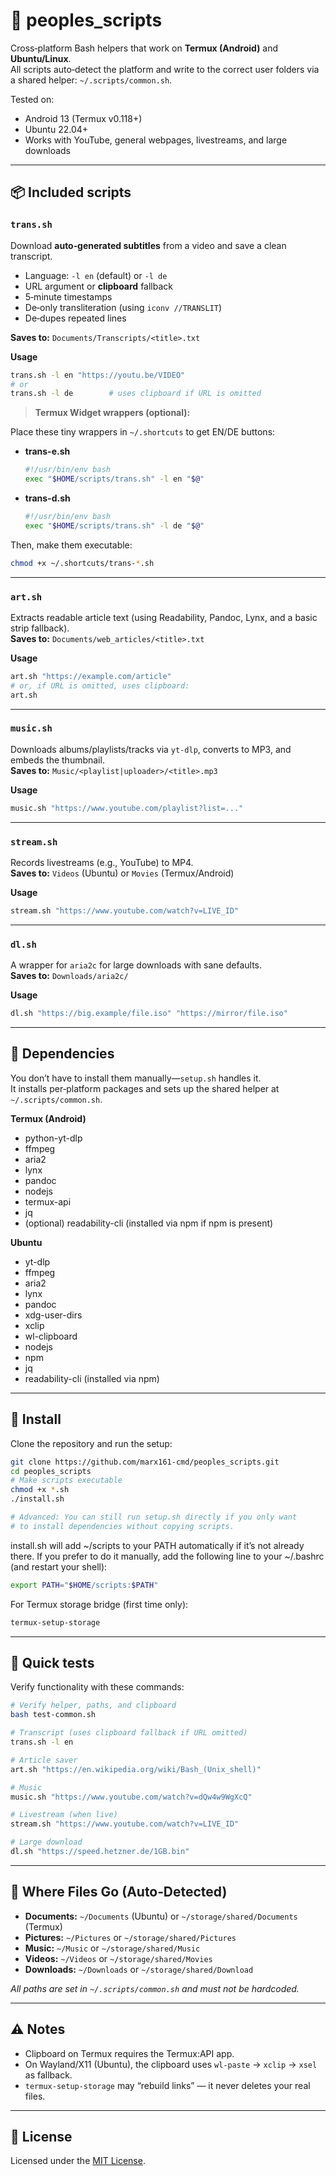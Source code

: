 # 📲 peoples_scripts

Cross‑platform Bash helpers that work on **Termux (Android)** and **Ubuntu/Linux**.  
All scripts auto‑detect the platform and write to the correct user folders via a shared helper: `~/.scripts/common.sh`.

Tested on:
- Android 13 (Termux v0.118+)
- Ubuntu 22.04+
- Works with YouTube, general webpages, livestreams, and large downloads

---

## 📦 Included scripts

### `trans.sh`

Download **auto‑generated subtitles** from a video and save a clean transcript.
- Language: `-l en` (default) or `-l de`
- URL argument or **clipboard** fallback
- 5‑minute timestamps
- De‑only transliteration (using `iconv //TRANSLIT`)
- De‑dupes repeated lines  

**Saves to:** `Documents/Transcripts/<title>.txt`

**Usage**

```bash
trans.sh -l en "https://youtu.be/VIDEO"
# or
trans.sh -l de        # uses clipboard if URL is omitted
```

> **Termux Widget wrappers (optional):**

Place these tiny wrappers in `~/.shortcuts` to get EN/DE buttons:

- **trans-e.sh**
  ```bash
  #!/usr/bin/env bash
  exec "$HOME/scripts/trans.sh" -l en "$@"
  ```

- **trans-d.sh**
  ```bash
  #!/usr/bin/env bash
  exec "$HOME/scripts/trans.sh" -l de "$@"
  ```

Then, make them executable:
```bash
chmod +x ~/.shortcuts/trans-*.sh
```

---

### `art.sh`

Extracts readable article text (using Readability, Pandoc, Lynx, and a basic strip fallback).  
**Saves to:** `Documents/web_articles/<title>.txt`

**Usage**
```bash
art.sh "https://example.com/article"
# or, if URL is omitted, uses clipboard:
art.sh
```

---

### `music.sh`

Downloads albums/playlists/tracks via `yt-dlp`, converts to MP3, and embeds the thumbnail.  
**Saves to:** `Music/<playlist|uploader>/<title>.mp3`

**Usage**
```bash
music.sh "https://www.youtube.com/playlist?list=..."
```

---

### `stream.sh`

Records livestreams (e.g., YouTube) to MP4.  
**Saves to:** `Videos` (Ubuntu) or `Movies` (Termux/Android)

**Usage**
```bash
stream.sh "https://www.youtube.com/watch?v=LIVE_ID"
```

---

### `dl.sh`

A wrapper for `aria2c` for large downloads with sane defaults.  
**Saves to:** `Downloads/aria2c/`

**Usage**
```bash
dl.sh "https://big.example/file.iso" "https://mirror/file.iso"
```

---

## 🧰 Dependencies

You don’t have to install them manually—`setup.sh` handles it.  
It installs per‑platform packages and sets up the shared helper at `~/.scripts/common.sh`.

**Termux (Android)**
- python-yt-dlp
- ffmpeg
- aria2
- lynx
- pandoc
- nodejs
- termux-api
- jq
- (optional) readability-cli (installed via npm if npm is present)

**Ubuntu**
- yt-dlp
- ffmpeg
- aria2
- lynx
- pandoc
- xdg-user-dirs
- xclip
- wl-clipboard
- nodejs
- npm
- jq
- readability-cli (installed via npm)

---

## 🚀 Install

Clone the repository and run the setup:
```bash
git clone https://github.com/marx161-cmd/peoples_scripts.git
cd peoples_scripts
# Make scripts executable
chmod +x *.sh
./install.sh

# Advanced: You can still run setup.sh directly if you only want
# to install dependencies without copying scripts.
```

install.sh will add ~/scripts to your PATH automatically if it’s not already there.
If you prefer to do it manually, add the following line to your ~/.bashrc (and restart your shell):
```bash
export PATH="$HOME/scripts:$PATH"
```

For Termux storage bridge (first time only):
```bash
termux-setup-storage
```

---

## 🧪 Quick tests

Verify functionality with these commands:
```bash
# Verify helper, paths, and clipboard
bash test-common.sh

# Transcript (uses clipboard fallback if URL omitted)
trans.sh -l en

# Article saver
art.sh "https://en.wikipedia.org/wiki/Bash_(Unix_shell)"

# Music
music.sh "https://www.youtube.com/watch?v=dQw4w9WgXcQ"

# Livestream (when live)
stream.sh "https://www.youtube.com/watch?v=LIVE_ID"

# Large download
dl.sh "https://speed.hetzner.de/1GB.bin"
```

---

## 📂 Where Files Go (Auto‑Detected)

- **Documents:** `~/Documents` (Ubuntu) or `~/storage/shared/Documents` (Termux)
- **Pictures:** `~/Pictures` or `~/storage/shared/Pictures`
- **Music:** `~/Music` or `~/storage/shared/Music`
- **Videos:** `~/Videos` or `~/storage/shared/Movies`
- **Downloads:** `~/Downloads` or `~/storage/shared/Download`

_All paths are set in `~/.scripts/common.sh` and must not be hardcoded._

---

## ⚠️ Notes

- Clipboard on Termux requires the Termux:API app.
- On Wayland/X11 (Ubuntu), the clipboard uses `wl-paste` → `xclip` → `xsel` as fallback.
- `termux-setup-storage` may “rebuild links” — it never deletes your real files.

---

## 📜 License

Licensed under the [MIT License](LICENSE).
